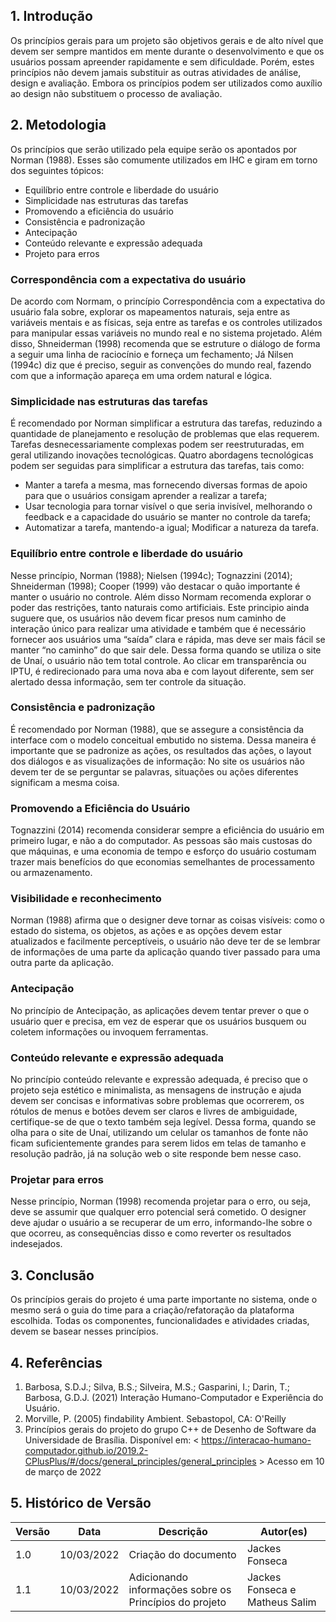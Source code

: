 ## 1. Introdução

Os princípios gerais para um projeto são objetivos gerais e de alto nível que devem ser sempre mantidos em mente durante o desenvolvimento e que os usuários possam apreender rapidamente e sem dificuldade. Porém, estes princípios não devem jamais substituir as outras atividades de análise, design e avaliação. Embora os princípios podem ser utilizados como auxílio ao design não substituem o processo de avaliação.

## 2. Metodologia

Os princípios que serão utilizado pela equipe serão os apontados por Norman (1988). Esses são comumente utilizados em IHC e giram em torno dos seguintes tópicos:

- Equilíbrio entre controle e liberdade do usuário
- Simplicidade nas estruturas das tarefas
- Promovendo a eficiência do usuário
- Consistência e padronização
- Antecipação
- Conteúdo relevante e expressão adequada
- Projeto para erros

### Correspondência com a expectativa do usuário

De acordo com Normam, o princípio Correspondência com a expectativa do usuário fala sobre, explorar os mapeamentos naturais, seja entre as variáveis mentais e as físicas, seja entre as tarefas e os controles utilizados para manipular essas variáveis no mundo real e no sistema projetado. Além disso, Shneiderman (1998) recomenda que se estruture o diálogo de forma a seguir uma linha de raciocínio e forneça um fechamento; Já Nilsen (1994c) diz que é preciso, seguir as convenções do mundo real, fazendo com que a informação apareça em uma ordem natural e lógica.

### Simplicidade nas estruturas das tarefas

É recomendado por Norman simplificar a estrutura das tarefas, reduzindo a quantidade de planejamento e resolução de problemas que elas requerem. Tarefas desnecessariamente complexas podem ser reestruturadas, em geral utilizando inovações tecnológicas.
Quatro abordagens tecnológicas podem ser seguidas para simplificar a estrutura das tarefas, tais como:

- Manter a tarefa a mesma, mas fornecendo diversas formas de apoio para que o usuários consigam aprender a realizar a tarefa;
- Usar tecnologia para tornar visível o que seria invisível, melhorando o feedback e a capacidade do usuário se manter no controle da tarefa;
- Automatizar a tarefa, mantendo-a igual; Modificar a natureza da tarefa.

### Equilíbrio entre controle e liberdade do usuário

Nesse princípio, Norman (1988); Nielsen (1994c); Tognazzini (2014); Shneiderman (1998); Cooper (1999) vão destacar o quão importante é manter o usuário no controle. Além disso Normam recomenda explorar o poder das restrições, tanto naturais como artificiais. Este principio ainda suguere que, os usuários não devem ficar presos num caminho de interação único para realizar uma atividade e também que é necessário fornecer aos usuários uma “saída” clara e rápida, mas deve ser mais fácil se manter “no caminho” do que sair dele.
Dessa forma quando se utiliza o site de Unaí, o usuário não tem total controle. Ao clicar em transparência ou IPTU, é redirecionado para uma nova aba e com layout diferente, sem ser alertado dessa informação, sem ter controle da situação.

### Consistência e padronização

É recomendado por Norman (1988), que se assegure a consistência da interface com o modelo conceitual embutido no sistema. Dessa maneira é importante que se padronize as ações, os resultados das ações, o layout dos diálogos e as visualizações de informação:
No site os usuários não devem ter de se perguntar se palavras, situações ou ações diferentes significam a mesma coisa.

### Promovendo a Eficiência do Usuário

Tognazzini (2014) recomenda considerar sempre a eficiência do usuário em primeiro lugar, e não a do computador. As pessoas são mais custosas do que máquinas, e uma economia de tempo e esforço do usuário costumam trazer mais benefícios do que economias semelhantes de processamento ou armazenamento.

### Visibilidade e reconhecimento

Norman (1988) afirma que o designer deve tornar as coisas visíveis: como o estado do sistema, os objetos, as ações e as opções devem estar atualizados e facilmente perceptíveis, o usuário não deve ter de se lembrar de informações de uma parte da aplicação quando tiver passado para uma outra parte da aplicação.

### Antecipação

No princípio de Antecipação, as aplicações devem tentar prever o que o usuário quer e precisa, em vez de esperar que os usuários busquem ou coletem informações ou invoquem ferramentas.

### Conteúdo relevante e expressão adequada

No princípio conteúdo relevante e expressão adequada, é preciso que o projeto seja estético e minimalista, as mensagens de instrução e ajuda devem ser concisas e informativas sobre problemas que ocorrerem, os rótulos de menus e botões devem ser claros e livres de ambiguidade, certifique-se de que o texto também seja legível.
Dessa forma, quando se olha para o site de Unaí, utilizando um celular os tamanhos de fonte não ficam suficientemente grandes para serem lidos em telas de tamanho e resolução padrão, já na solução web o site responde bem nesse caso.

### Projetar para erros

Nesse princípio, Norman (1998) recomenda projetar para o erro, ou seja, deve se assumir que qualquer erro potencial será cometido. O designer deve ajudar o usuário a se recuperar de um erro, informando-lhe sobre o que ocorreu, as consequências disso e como reverter os resultados indesejados.

## 3. Conclusão

Os princípios gerais do projeto é uma parte importante no sistema, onde o mesmo será o guia do time para a criação/refatoração da plataforma escolhida. Todas os componentes, funcionalidades e atividades criadas, devem se basear nesses princípios.

## 4. Referências
1. Barbosa, S.D.J.; Silva, B.S.; Silveira, M.S.; Gasparini, I.; Darin, T.; Barbosa, G.D.J. (2021) Interação Humano-Computador e Experiência do Usuário.
2. Morville, P. (2005) findability Ambient. Sebastopol, CA: O'Reilly
3. Princípios gerais do projeto do grupo C++ de Desenho de Software da Universidade de Brasília. Disponível em: < https://interacao-humano-computador.github.io/2019.2-CPlusPlus/#/docs/general_principles/general_principles > Acesso em 10 de março de 2022

## 5. Histórico de Versão

| Versão |  Data  |        Descrição        |     Autor(es)     | 
|--------|--------|-------------------------|-------------------|
| 1.0    |  10/03/2022  | Criação do documento    |  Jackes Fonseca                 |
| 1.1    |  10/03/2022  | Adicionando informações sobre os Princípios do projeto    |  Jackes Fonseca e Matheus Salim                |
